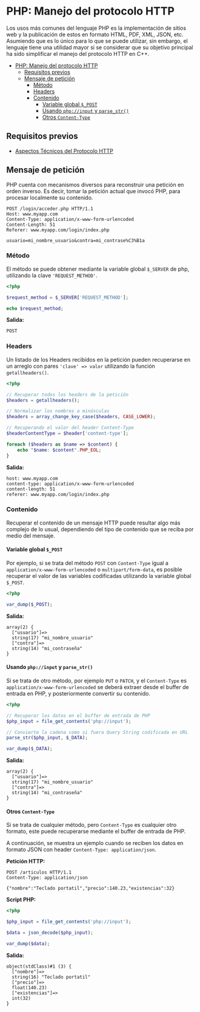 PHP: Manejo del protocolo HTTP
=======================================

Los usos más comunes del lenguaje PHP es la implementación de sitios web y la 
publicación de estos en formato HTML, PDF, XML, JSON, etc. Asumiendo que es lo
único para lo que se puede utilizar, sin embargo, el lenguaje tiene una utilidad
mayor si se considerar que su objetivo principal ha sido simplificar el manejo
del protocolo HTTP en C++.

- [PHP: Manejo del protocolo HTTP](#php-manejo-del-protocolo-http)
  - [Requisitos previos](#requisitos-previos)
  - [Mensaje de petición](#mensaje-de-petici%c3%b3n)
    - [Método](#m%c3%a9todo)
    - [Headers](#headers)
    - [Contenido](#contenido)
      - [Variable global `$_POST`](#variable-global-post)
      - [Usando `php://input` y `parse_str()`](#usando-phpinput-y-parsestr)
      - [Otros `Content-Type`](#otros-content-type)

## Requisitos previos
- [Aspectos Técnicos del Protocolo HTTP](../../Protocolos/HTTP/AspectosTecnicos.md)

Mensaje de petición
---------------------------------------

PHP cuenta con mecanismos diversos para reconstruir una petición en orden inverso.
Es decir, tomar la petición actual que invocó PHP, para procesar localmente su
contenido.

```http
POST /login/acceder.php HTTP/1.1
Host: www.myapp.com
Content-Type: application/x-www-form-urlencoded
Content-Length: 51
Referer: www.myapp.com/login/index.php

usuario=mi_nombre_usuario&contra=mi_contrase%C3%B1a
```

### Método

El método se puede obtener mediante la variable global `$_SERVER` de php,
utilizando la clave `'REQUEST_METHOD'`.

```php
<?php

$request_method = $_SERVER['REQUEST_METHOD'];

echo $request_method;
```

**Salida:**
```
POST
```

### Headers

Un listado de los Headers recibidos en la petición pueden recuperarse en un
arreglo con pares `'clave' => valor` utilizando la función `getallheaders()`.

```php
<?php

// Recuperar todos los headers de la petición
$headers = getallheaders();

// Normalizar los nombres a minúsculas
$headers = array_change_key_case($headers, CASE_LOWER);

// Recuperando el valor del header Content-Type
$headerContentType = $header['content-type'];

foreach ($headers as $name => $content) {
    echo "$name: $content".PHP_EOL;
}
```

**Salida:**
```
host: www.myapp.com
content-type: application/x-www-form-urlencoded
content-length: 51
referer: www.myapp.com/login/index.php
```

### Contenido

Recuperar el contenido de un mensaje HTTP puede resultar algo más complejo de
lo usual, dependiendo del tipo de contenido que se reciba por medio del mensaje.

#### Variable global `$_POST`
Por ejemplo, si se trata del método `POST` con `Content-Type` igual a
`application/x-www-form-urlencoded` o `multipart/form-data`, es posible
recuperar el valor de las variables codificadas utilizando la variable global
`$_POST`.

```php
<?php

var_dump($_POST);
```

**Salida:**
```
array(2) {
  ["usuario"]=>
  string(17) "mi_nombre_usuario"
  ["contra"]=>
  string(14) "mi_contraseña"
}
```

#### Usando `php://input` y `parse_str()`
Si se trata de otro método, por ejemplo `PUT` o `PATCH`, y el `Content-Type` es
`application/x-www-form-urlencoded` se deberá extraer desde el buffer de entrada
en PHP, y posteriormente convertir su contenido.

```php
<?php

// Recuperar los datos en el buffer de entrada de PHP
$php_input = file_get_contents('php://input');

// Convierte la cadena como si fuera Query String codificada en URL
parse_str($php_input, $_DATA);

var_dump($_DATA);
```

**Salida:**
```
array(2) {
  ["usuario"]=>
  string(17) "mi_nombre_usuario"
  ["contra"]=>
  string(14) "mi_contraseña"
}
```

#### Otros `Content-Type`
Si se trata de cualquier método, pero `Content-Type` es cualquier otro formato,
este puede recuperarse mediante el buffer de entrada de PHP.

A continuación, se muestra un ejemplo cuando se reciben los datos en formato
JSON con header `Content-Type: application/json`.

**Petición HTTP:**
```http
POST /articulos HTTP/1.1
Content-Type: application/json

{"nombre":"Teclado portatil","precio":140.23,"existencias":32}
```

**Script PHP:**
```php
<?php

$php_input = file_get_contents('php://input');

$data = json_decode($php_input);

var_dump($data);
```

**Salida:**
```
object(stdClass)#1 (3) {
  ["nombre"]=>
  string(16) "Teclado portatil"
  ["precio"]=>
  float(140.23)
  ["existencias"]=>
  int(32)
}
```